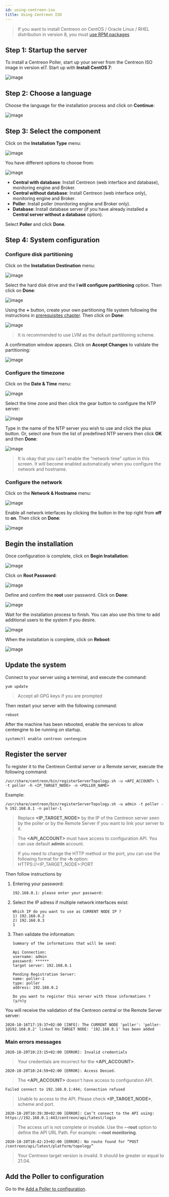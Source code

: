 ```yaml
---
id: using-centreon-iso
title: Using Centreon ISO
---
```


> If you want to install Centreon on CentOS / Oracle Linux / RHEL distribution
> in version 8, you must [use RPM packages](./using-packages.html)

## Step 1: Startup the server

To install a Centreon Poller, start up your server from the Centreon ISO image in version el7.
Start up with **Install CentOS 7**:

![image](../../assets/installation/01_bootmenu.png)

## Step 2: Choose a language

Choose the language for the installation process and click on **Continue**:

![image](../../assets/installation/02_select_install_lang.png)

## Step 3: Select the component

Click on the **Installation Type** menu:

![image](../../assets/installation/03_menu_type_install.png)

You have different options to choose from:

![image](../../assets/installation/07installpoller.png)

* **Central with database**: Install Centreon (web interface and database), monitoring engine and Broker.
* **Central without database**: Install Centreon (web interface only), monitoring engine and Broker.
* **Poller**: Install poller (monitoring engine and Broker only).
* **Database**: Install database server (if you have already installed a **Central server without a database** option).

Select **Poller** and click **Done**.

## Step 4: System configuration

### Configure disk partitioning

Click on the **Installation Destination** menu:

![image](../../assets/installation/05_menu_filesystem.png)

Select the hard disk drive and the **I will configure partitioning** option. Then click on **Done**:

![image](../../assets/installation/06_select_disk.png)

Using the **+** button, create your own partitioning file system following the instructions in
[prerequisites chapter](../prerequisites.html). Then click on **Done**:

![image](../../assets/installation/07_partitioning_filesystem.png)

> It is recommended to use LVM as the default partitioning scheme.

A confirmation window appears. Click on **Accept Changes** to validate the partitioning:

![image](../../assets/installation/08_apply_changes.png)

### Configure the timezone

Click on the **Date & Time** menu:

![image](../../assets/installation/11_menu_timezone.png)

Select the time zone and then click the gear button to configure the NTP server:

![image](../../assets/installation/12_select_timzeone.png)

Type in the name of the NTP server you wish to use and click the plus button. Or, select one from the list of
predefined NTP servers then click **OK** and then **Done**:

![image](../../assets/installation/13_enable_ntp.png)

> It is okay that you can't enable the “network time” option in this screen. It will become enabled automatically when
> you configure the network and hostname.

### Configure the network

Click on the **Network & Hostname** menu:

![image](../../assets/installation/09_menu_network.png)

Enable all network interfaces by clicking the button in the top right from **off** to **on**. Then click on **Done**:

![image](../../assets/installation/10_network_hostname.png)

## Begin the installation

Once configuration is complete, click on **Begin Installation**:

![image](../../assets/installation/14_begin_install.png)

Click on **Root Password**:

![image](../../assets/installation/15_menu_root_password.png)

Define and confirm the **root** user password. Click on **Done**:

![image](../../assets/installation/16_define_root_password.png)

Wait for the installation process to finish. You can also use this time to add additional users to the system if you
desire.

![image](../../assets/installation/17_wait_install.png)

When the installation is complete, click on **Reboot**:

![image](../../assets/installation/18_reboot_server.png)

## Update the system

Connect to your server using a terminal, and execute the command:

``` shell
yum update
```

> Accept all GPG keys if you are prompted

Then restart your server with the following command:

``` shell
reboot
```

After the machine has been rebooted, enable the services to allow
centengine to be running on startup.

``` shell
systemctl enable centreon centengine
```

## Register the server

To register it to the Centreon Central server or a Remote server, execute the following command:

``` shell
/usr/share/centreon/bin/registerServerTopology.sh -u <API_ACCOUNT> \
-t poller -h <IP_TARGET_NODE> -n <POLLER_NAME>
```

Example:

``` shell
/usr/share/centreon/bin/registerServerTopology.sh -u admin -t poller -h 192.168.0.1 -n poller-1
```

> Replace **<IP_TARGET_NODE>** by the IP of the Centreon server seen by the poller or by the Remote Server if you
> want to link your server to it.

> The **<API_ACCOUNT>** must have access to configuration API. You can use default **admin** account.

> If you need to change the HTTP method or the port, you can use the following format for the **-h** option:
> HTTPS://<IP_TARGET_NODE>:PORT

Then follow instructions by
1. Entering your password:

    ``` shell
    192.168.0.1: please enter your password:
    ```

2. Select the IP adress if multiple network interfaces exist:

    ```shell
    Which IP do you want to use as CURRENT NODE IP ?
    1) 192.168.0.2
    2) 192.168.0.3
    1
    ```

3. Then validate the information:

    ``` shell
    Summary of the informations that will be send:
    
    Api Connection:
    username: admin
    password: ******
    target server: 192.168.0.1
    
    Pending Registration Server:
    name: poller-1
    type: poller
    address: 192.168.0.2
    
    Do you want to register this server with those informations ? (y/n)y
    ```
    
You will receive the validation of the Centreon central or the Remote Server server:

``` shell
2020-10-16T17:19:37+02:00 [INFO]: The CURRENT NODE 'poller': 'poller-1@192.168.0.2' linked to TARGET NODE: '192.168.0.1' has been added
```

### Main errors messages

``` shell
2020-10-20T10:23:15+02:00 [ERROR]: Invalid credentials
```

> Your credentials are incorrect for the **<API_ACCOUNT>**.

``` shell
2020-10-20T10:24:59+02:00 [ERROR]: Access Denied.
```

> The **<API_ACCOUNT>** doesn't have access to configuration API.

``` shell
Failed connect to 192.168.0.1:444; Connection refused
```

> Unable to access to the API. Please check **<IP_TARGET_NODE>**, scheme and port.

``` shell
2020-10-20T10:39:30+02:00 [ERROR]: Can’t connect to the API using: https://192.168.0.1:443/centreon/api/latest/login
```

> The access url is not complete or invalide. Use the **--root** option to define the API URL Path. For example: **--root monitoring**.

``` shell
2020-10-20T10:42:23+02:00 [ERROR]: No route found for “POST /centreon/api/latest/platform/topology”
```

> Your Centreon target version is invalid. It should be greater or equal to 21.04.

## Add the Poller to configuration

Go to the [Add a Poller to configuration](../../monitoring/monitoring-servers/add-a-poller-to-configuration.html).
